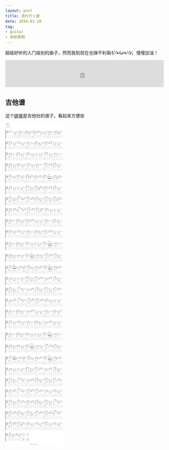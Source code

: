 ```yaml
---
layout: post
title: 流れ行く雲
date: 2016-01-20
tag:
- guitar
- 岸部真明
---
```


超级好听的入门级别的曲子，然而我到现在也弹不利索⁄(⁄ ⁄•⁄ω⁄•⁄ ⁄)⁄。慢慢加油！

<iframe frameborder="no" border="0" marginwidth="0" marginheight="0" width=100% height=86 src="http://music.163.com/outchain/player?type=2&id=441532&auto=0&height=66"></iframe>

<!-- more -->

<!-- toc -->

## 吉他谱

这个[链接](http://www.jitashe.net/tab/9109/)是吉他社的谱子，看起来方便些

![](./i/floatCloud.png)